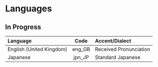 # Languages

## In Progress
| Language                 | Code   | Accent/Dialect         |
| :----------------------- | :----: | :--------------------- |
| English (United Kingdom) | eng_GB | Received Pronunciation |
| Japanese                 | jpn_JP | Standard Japanese      |